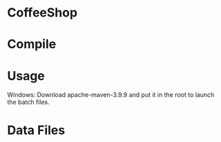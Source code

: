 # CoffeeShop

# Compile 

# Usage
Windows: Download apache-maven-3.9.9 and put it in the root to launch the batch files.

# Data Files
